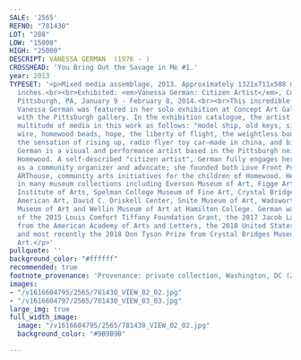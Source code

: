 ```yaml
---
SALE: '2565'
REFNO: "781430"
LOT: "208"
LOW: "15000"
HIGH: "25000"
DESCRIPT: VANESSA GERMAN  (1976 - )
CROSSHEAD: 'You Bring Out the Savage in Me #1.'
year: 2013
TYPESET: '<p>Mixed media assemblage, 2013. Approximately 1321x711x508 mm; 52x28x20
  inches.<br><br>Exhibited: <em>Vanessa German: Citizen Artist</em>, Concept Art Gallery,
  Pittsburgh, PA, January 9 - February 8, 2014.<br><br>This incredible sculpture by
  Vanessa German was featured in her solo exhibition at Concept Art Gallery, her first
  with the Pittsburgh gallery. In the exhibition catalogue, the artist describes the
  multitude of media in this work as follows: "model ship, old keys, silk quilt, twine,
  wire, homewood beads, hope, the liberty of flight, the weightless bones of sorrow,
  the sensation of rising up, radio flyer toy car—made in china, and bird salt shaker."<br><br>Vanessa
  German is a visual and performance artist based in the Pittsburgh neighborhood of
  Homewood. A self-described "citizen artist", German fully engages her community
  as a community organizer and advocate; she founded both Love Front Porch and the
  ARThouse, community arts initiatives for the children of Homewood. Her work is found
  in many museum collections including Everson Museum of Art, Figge Art Museum, Flint
  Institute of Arts, Spelman College Museum of Fine Art, Crystal Bridges Museum of
  American Art, David C. Driskell Center, Snite Museum of Art, Wadsworth Atheneum
  Museum of Art and Wellin Museum of Art at Hamilton College. German was the recipient
  of the 2015 Louis Comfort Tiffany Foundation Grant, the 2017 Jacob Lawrence Award
  from the American Academy of Arts and Letters, the 2018 United States Artist Grant
  and most recently the 2018 Don Tyson Prize from Crystal Bridges Museum of American
  Art.</p>'
pullquote: ''
background_color: "#ffffff"
recommended: true
footnote_provenance: 'Provenance: private collection, Washington, DC (2014).'
images:
- "/v1616604795/2565/781430_VIEW_02_02.jpg"
- "/v1616604797/2565/781430_VIEW_03_03.jpg"
large_img: true
full_width_image:
  image: "/v1616604795/2565/781430_VIEW_02_02.jpg"
  background_color: "#9B9B9B"

---
```

